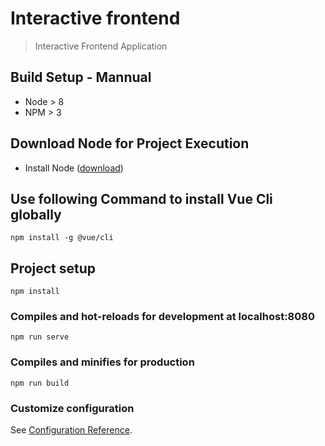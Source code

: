 # Interactive frontend

> Interactive Frontend Application

## Build Setup - Mannual

* Node > 8
* NPM > 3

## Download Node for Project Execution

- Install Node ([download](https://nodejs.org/en/download/))

## Use following Command to install Vue Cli globally
```
npm install -g @vue/cli
```

## Project setup
```
npm install
```

### Compiles and hot-reloads for development at localhost:8080
```
npm run serve
```

### Compiles and minifies for production
```
npm run build
```

### Customize configuration
See [Configuration Reference](https://cli.vuejs.org/config/).

